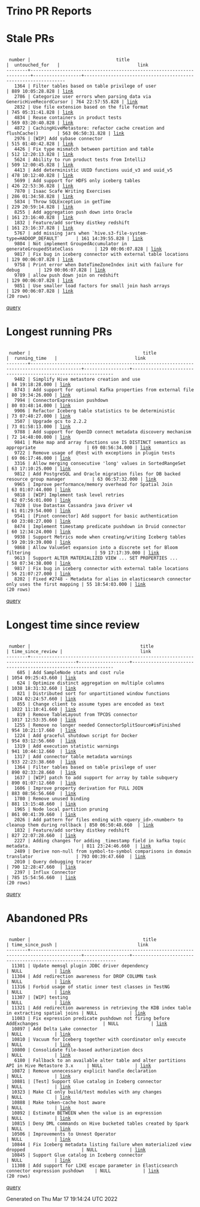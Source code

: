 Trino PR Reports
=======

#  Stale PRs
<pre><code>
 number |                                title                                 |  untouched_for   |                             link                              
--------+----------------------------------------------------------------------+------------------+---------------------------------------------------------------
   1364 | Filter tables based on table privilege of user                       | 889 10:05:28.828 | <a href="https://github.com/trinodb/trino/pull/1364">link</a> 
   2786 | Categorize user errors when parsing data via GenericHiveRecordCursor | 764 22:57:55.828 | <a href="https://github.com/trinodb/trino/pull/2786">link</a> 
   2832 | Use file extension based on the file format                          | 745 05:31:41.828 | <a href="https://github.com/trinodb/trino/pull/2832">link</a> 
   4834 | Reuse containers in product tests                                    | 569 03:20:40.828 | <a href="https://github.com/trinodb/trino/pull/4834">link</a> 
   4872 | CachingHiveMetastore: refactor cache creation and flushCache()       | 563 06:50:31.828 | <a href="https://github.com/trinodb/trino/pull/4872">link</a> 
   2976 | [WIP] Add sybase connector                                           | 515 01:40:42.828 | <a href="https://github.com/trinodb/trino/pull/2976">link</a> 
   4426 | Fix type mismatch between partition and table                        | 512 12:20:13.828 | <a href="https://github.com/trinodb/trino/pull/4426">link</a> 
   5624 | Ability to run product tests from IntelliJ                           | 509 12:00:45.828 | <a href="https://github.com/trinodb/trino/pull/5624">link</a> 
   4413 | Add deterministic UUID functions uuid_v3 and uuid_v5                 | 478 10:12:40.828 | <a href="https://github.com/trinodb/trino/pull/4413">link</a> 
   5699 | Add support for HDFS only iceberg tables                             | 426 22:53:36.828 | <a href="https://github.com/trinodb/trino/pull/5699">link</a> 
   7870 | Isaac Scafe Writing Exercises                                        | 286 01:34:58.828 | <a href="https://github.com/trinodb/trino/pull/7870">link</a> 
   5834 | Throw SQLException in getTime                                        | 229 20:59:14.828 | <a href="https://github.com/trinodb/trino/pull/5834">link</a> 
   8255 | Add aggregation push down into Oracle                                | 161 23:16:40.828 | <a href="https://github.com/trinodb/trino/pull/8255">link</a> 
   1832 | Feature/add sortkey distkey redshift                                 | 161 23:16:37.828 | <a href="https://github.com/trinodb/trino/pull/1832">link</a> 
   5767 | add missing jars when `hive.s3-file-system-type=HADOOP_DEFAULT`      | 161 14:39:55.828 | <a href="https://github.com/trinodb/trino/pull/5767">link</a> 
   9804 | Not implement GroupedAccumulator in generateGroupedStateClass        | 129 00:06:07.828 | <a href="https://github.com/trinodb/trino/pull/9804">link</a> 
   9817 | Fix bug in iceberg connector with external table locations           | 129 00:06:07.828 | <a href="https://github.com/trinodb/trino/pull/9817">link</a> 
   9758 | Print error when DateTimeZoneIndex init with failure for debug       | 129 00:06:07.828 | <a href="https://github.com/trinodb/trino/pull/9758">link</a> 
   9789 | allow push down join on redshift                                     | 129 00:06:07.828 | <a href="https://github.com/trinodb/trino/pull/9789">link</a> 
   9851 | Use smaller load factors for small join hash arrays                  | 129 00:06:07.828 | <a href="https://github.com/trinodb/trino/pull/9851">link</a> 
(20 rows)
</code></pre>
[query](https://github.com/nineinchnick/trino-cicd/blob/3d1da8f59e1955959772ec654812562ce87886ff/sql/pr/stale-prs.sql)

#  Longest running PRs
<pre><code>
 number |                                          title                                          |  running_time   |                             link                              
--------+-----------------------------------------------------------------------------------------+-----------------+---------------------------------------------------------------
   9482 | Simplify Hive metastore creation and use                                                | 84 19:18:28.000 | <a href="https://github.com/trinodb/trino/pull/9482">link</a> 
   8743 | Add support for optional Kafka properties from external file                            | 80 19:34:26.000 | <a href="https://github.com/trinodb/trino/pull/8743">link</a> 
   7994 | ConnectorExpression pushdown                                                            | 80 03:48:14.000 | <a href="https://github.com/trinodb/trino/pull/7994">link</a> 
   9906 | Refactor Iceberg table statistics to be deterministic                                   | 73 07:48:27.000 | <a href="https://github.com/trinodb/trino/pull/9906">link</a> 
   3507 | Upgrade gcs to 2.2.2                                                                    | 73 01:58:13.000 | <a href="https://github.com/trinodb/trino/pull/3507">link</a> 
   9788 | Add support for OpenID connect metadata discovery mechanism                             | 72 14:48:00.000 | <a href="https://github.com/trinodb/trino/pull/9788">link</a> 
   9841 | Make map and array functions use IS DISTINCT semantics as appropriate                   | 69 08:56:34.000 | <a href="https://github.com/trinodb/trino/pull/9841">link</a> 
   9722 | Remove usage of @test with exceptions in plugin tests                                   | 69 06:17:46.000 | <a href="https://github.com/trinodb/trino/pull/9722">link</a> 
   3316 | Allow merging consecutive 'long' values in SortedRangeSet                               | 63 17:10:25.000 | <a href="https://github.com/trinodb/trino/pull/3316">link</a> 
   9812 | Add PostgreSQL and Oracle migration files for DB backed resource group manager          | 63 06:57:32.000 | <a href="https://github.com/trinodb/trino/pull/9812">link</a> 
   9965 | Improve performance/memory overhead for Spatial Join                                    | 63 01:07:44.000 | <a href="https://github.com/trinodb/trino/pull/9965">link</a> 
   9818 | [WIP] Implement task level retries                                                      | 62 07:56:01.000 | <a href="https://github.com/trinodb/trino/pull/9818">link</a> 
   7828 | Use Datastax Cassandra java driver v4                                                   | 61 01:29:54.000 | <a href="https://github.com/trinodb/trino/pull/7828">link</a> 
   9541 | [Pinot connector] Add support for basic authentication                                  | 60 23:08:27.000 | <a href="https://github.com/trinodb/trino/pull/9541">link</a> 
   8474 | Implement timestamp predicate pushdown in Druid connector                               | 60 12:34:24.000 | <a href="https://github.com/trinodb/trino/pull/8474">link</a> 
   9938 | Support Metrics mode when creating/writing Iceberg tables                               | 59 20:19:39.000 | <a href="https://github.com/trinodb/trino/pull/9938">link</a> 
   9868 | Allow ValueSet expansion into a discrete set for Bloom filtering                        | 59 17:17:39.000 | <a href="https://github.com/trinodb/trino/pull/9868">link</a> 
   9613 | Support ALTER MATERIALIZED VIEW ... SET PROPERTIES ...                                  | 58 07:34:38.000 | <a href="https://github.com/trinodb/trino/pull/9613">link</a> 
   9817 | Fix bug in iceberg connector with external table locations                              | 56 21:07:27.000 | <a href="https://github.com/trinodb/trino/pull/9817">link</a> 
   8202 | Fixed #2748 - Metadata for alias in elasticsearch connector only uses the first mapping | 55 18:54:03.000 | <a href="https://github.com/trinodb/trino/pull/8202">link</a> 
(20 rows)
</code></pre>
[query](https://github.com/nineinchnick/trino-cicd/blob/3d1da8f59e1955959772ec654812562ce87886ff/sql/pr/running-prs.sql)

#  Longest time since review
<pre><code>
 number |                                         title                                         | time_since_review |                             link                              
--------+---------------------------------------------------------------------------------------+-------------------+---------------------------------------------------------------
    685 | Add SampleNode stats and cost rule                                                    | 1054 09:25:43.660 | <a href="https://github.com/trinodb/trino/pull/685">link</a>  
    624 | Optimize distinct aggregation on multiple columns                                     | 1038 18:31:32.660 | <a href="https://github.com/trinodb/trino/pull/624">link</a>  
    821 | Distributed sort for unpartitioned window functions                                   | 1024 02:24:57.660 | <a href="https://github.com/trinodb/trino/pull/821">link</a>  
    855 | Change client to assume types are encoded as text                                     | 1022 11:10:41.660 | <a href="https://github.com/trinodb/trino/pull/855">link</a>  
    819 | Remove TableLayout from TPCDS connector                                               | 1017 12:53:35.660 | <a href="https://github.com/trinodb/trino/pull/819">link</a>  
   1255 | Remove no longer needed ConnectorSplitSource#isFinished                               | 954 10:21:17.660  | <a href="https://github.com/trinodb/trino/pull/1255">link</a> 
   1224 | Add graceful shutdown script for Docker                                               | 954 03:12:56.660  | <a href="https://github.com/trinodb/trino/pull/1224">link</a> 
   1319 | Add execution statistic warnings                                                      | 941 10:44:12.660  | <a href="https://github.com/trinodb/trino/pull/1319">link</a> 
   1317 | Add connector table metadata warnings                                                 | 933 22:23:38.660  | <a href="https://github.com/trinodb/trino/pull/1317">link</a> 
   1364 | Filter tables based on table privilege of user                                        | 890 02:33:28.660  | <a href="https://github.com/trinodb/trino/pull/1364">link</a> 
   1637 | [WIP] patch to add support for array by table subquery                                | 890 01:07:12.660  | <a href="https://github.com/trinodb/trino/pull/1637">link</a> 
   1606 | Improve property derivation for FULL JOIN                                             | 883 08:56:56.660  | <a href="https://github.com/trinodb/trino/pull/1606">link</a> 
   1780 | Remove unused binding                                                                 | 881 13:15:48.660  | <a href="https://github.com/trinodb/trino/pull/1780">link</a> 
   1965 | Node local partition pruning                                                          | 861 00:41:39.660  | <a href="https://github.com/trinodb/trino/pull/1965">link</a> 
   2026 | Add pattern for files ending with &lt;query_id&gt;.&lt;number&gt; to cleanup them during rollback | 850 06:50:48.660  | <a href="https://github.com/trinodb/trino/pull/2026">link</a> 
   1832 | Feature/add sortkey distkey redshift                                                  | 827 22:07:28.660  | <a href="https://github.com/trinodb/trino/pull/1832">link</a> 
   2227 | Adding changes for adding _timestamp field in kafka topic metadata.                   | 811 23:24:46.660  | <a href="https://github.com/trinodb/trino/pull/2227">link</a> 
   2489 | Derive non-null from symbol-to-symbol comparisons in domain translator                | 793 00:39:47.660  | <a href="https://github.com/trinodb/trino/pull/2489">link</a> 
   2010 | Query debugging tracer                                                                | 790 12:28:47.660  | <a href="https://github.com/trinodb/trino/pull/2010">link</a> 
   2397 | Influx Connector                                                                      | 785 15:54:56.660  | <a href="https://github.com/trinodb/trino/pull/2397">link</a> 
(20 rows)
</code></pre>
[query](https://github.com/nineinchnick/trino-cicd/blob/3d1da8f59e1955959772ec654812562ce87886ff/sql/pr/awaiting-review.sql)

#  Abandoned PRs
<pre><code>
 number |                                          title                                          | time_since_push |                              link                              
--------+-----------------------------------------------------------------------------------------+-----------------+----------------------------------------------------------------
  11301 | Update memsql plugin JDBC driver dependency                                             | NULL            | <a href="https://github.com/trinodb/trino/pull/11301">link</a> 
  11304 | Add redirection awareness for DROP COLUMN task                                          | NULL            | <a href="https://github.com/trinodb/trino/pull/11304">link</a> 
  11316 | Forbid usage of static inner test classes in TestNG                                     | NULL            | <a href="https://github.com/trinodb/trino/pull/11316">link</a> 
  11307 | [WIP] testing                                                                           | NULL            | <a href="https://github.com/trinodb/trino/pull/11307">link</a> 
  11321 | Add redirection awareness in retrieving the KDB index table in extracting spatial joins | NULL            | <a href="https://github.com/trinodb/trino/pull/11321">link</a> 
  11083 | Fix expression predicate pushdown not firing before AddExchanges                        | NULL            | <a href="https://github.com/trinodb/trino/pull/11083">link</a> 
  10897 | Add Delta Lake connector                                                                | NULL            | <a href="https://github.com/trinodb/trino/pull/10897">link</a> 
  10810 | Vacuum for Iceberg together with coordinator only execute                               | NULL            | <a href="https://github.com/trinodb/trino/pull/10810">link</a> 
  10800 | Consolidate file-based authorization docs                                               | NULL            | <a href="https://github.com/trinodb/trino/pull/10800">link</a> 
   6180 | Fallback to an available alter table and alter partitions API in Hive Metastore 3.x     | NULL            | <a href="https://github.com/trinodb/trino/pull/6180">link</a>  
  10872 | Remove unnecessary explicit handle declaration                                          | NULL            | <a href="https://github.com/trinodb/trino/pull/10872">link</a> 
  10881 | [Test] Support Glue catalog in Iceberg connector                                        | NULL            | <a href="https://github.com/trinodb/trino/pull/10881">link</a> 
  10323 | Make CI only build/test modules with any changes                                        | NULL            | <a href="https://github.com/trinodb/trino/pull/10323">link</a> 
  10888 | Make token-cache host aware                                                             | NULL            | <a href="https://github.com/trinodb/trino/pull/10888">link</a> 
  10892 | Estimate BETWEEN when the value is an expression                                        | NULL            | <a href="https://github.com/trinodb/trino/pull/10892">link</a> 
  10815 | Deny DML commands on Hive bucketed tables created by Spark                              | NULL            | <a href="https://github.com/trinodb/trino/pull/10815">link</a> 
  10506 | Improvements to Unnest Operator                                                         | NULL            | <a href="https://github.com/trinodb/trino/pull/10506">link</a> 
  10844 | Fix Iceberg metadata listing failure when materialized view dropped                     | NULL            | <a href="https://github.com/trinodb/trino/pull/10844">link</a> 
  10845 | Support Glue catalog in Iceberg connector                                               | NULL            | <a href="https://github.com/trinodb/trino/pull/10845">link</a> 
  11308 | Add support for LIKE escape parameter in Elasticsearch connector expression pushdown    | NULL            | <a href="https://github.com/trinodb/trino/pull/11308">link</a> 
(20 rows)
</code></pre>
[query](https://github.com/nineinchnick/trino-cicd/blob/3d1da8f59e1955959772ec654812562ce87886ff/sql/pr/abandoned-prs.sql)

Generated on Thu Mar 17 19:14:24 UTC 2022
